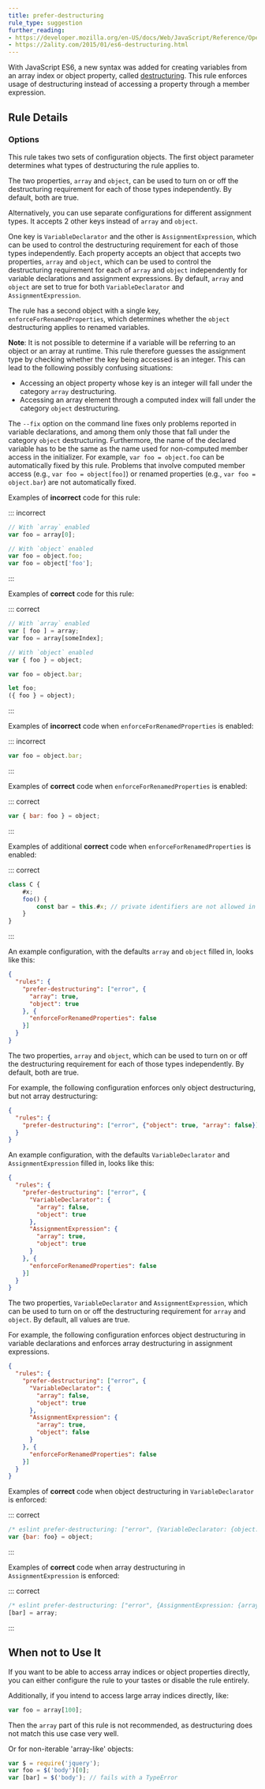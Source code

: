 ```yaml
---
title: prefer-destructuring
rule_type: suggestion
further_reading:
- https://developer.mozilla.org/en-US/docs/Web/JavaScript/Reference/Operators/Destructuring_assignment
- https://2ality.com/2015/01/es6-destructuring.html
---
```




With JavaScript ES6, a new syntax was added for creating variables from an array index or object property, called [destructuring](#further-reading).  This rule enforces usage of destructuring instead of accessing a property through a member expression.

## Rule Details

### Options

This rule takes two sets of configuration objects. The first object parameter determines what types of destructuring the rule applies to.

The two properties, `array` and `object`, can be used to turn on or off the destructuring requirement for each of those types independently. By default, both are true.

Alternatively, you can use separate configurations for different assignment types. It accepts 2 other keys instead of `array` and `object`.

One key is `VariableDeclarator` and the other is `AssignmentExpression`, which can be used to control the destructuring requirement for each of those types independently. Each property accepts an object that accepts two properties, `array` and `object`, which can be used to control the destructuring requirement for each of `array` and `object` independently for variable declarations and assignment expressions.  By default, `array` and `object` are set to true for both `VariableDeclarator` and `AssignmentExpression`.

The rule has a second object with a single key, `enforceForRenamedProperties`, which determines whether the `object` destructuring applies to renamed variables.

**Note**: It is not possible to determine if a variable will be referring to an object or an array at runtime. This rule therefore guesses the assignment type by checking whether the key being accessed is an integer. This can lead to the following possibly confusing situations:

* Accessing an object property whose key is an integer will fall under the category `array` destructuring.
* Accessing an array element through a computed index will fall under the category `object` destructuring.

The `--fix` option on the command line fixes only problems reported in variable declarations, and among them only those that fall under the category `object` destructuring. Furthermore, the name of the declared variable has to be the same as the name used for non-computed member access in the initializer. For example, `var foo = object.foo` can be automatically fixed by this rule. Problems that involve computed member access (e.g., `var foo = object[foo]`) or renamed properties (e.g., `var foo = object.bar`) are not automatically fixed.

Examples of **incorrect** code for this rule:

::: incorrect

```javascript
// With `array` enabled
var foo = array[0];

// With `object` enabled
var foo = object.foo;
var foo = object['foo'];
```

:::

Examples of **correct** code for this rule:

::: correct

```javascript
// With `array` enabled
var [ foo ] = array;
var foo = array[someIndex];

// With `object` enabled
var { foo } = object;

var foo = object.bar;

let foo;
({ foo } = object);
```

:::

Examples of **incorrect** code when `enforceForRenamedProperties` is enabled:

::: incorrect

```javascript
var foo = object.bar;
```

:::

Examples of **correct** code when `enforceForRenamedProperties` is enabled:

::: correct

```javascript
var { bar: foo } = object;
```

:::

Examples of additional **correct** code when `enforceForRenamedProperties` is enabled:

::: correct

```javascript
class C {
    #x;
    foo() {
        const bar = this.#x; // private identifiers are not allowed in destructuring
    }
}
```

:::

An example configuration, with the defaults `array` and `object` filled in, looks like this:

```json
{
  "rules": {
    "prefer-destructuring": ["error", {
      "array": true,
      "object": true
    }, {
      "enforceForRenamedProperties": false
    }]
  }
}
```

The two properties, `array` and `object`, which can be used to turn on or off the destructuring requirement for each of those types independently. By default, both are true.

For example, the following configuration enforces only object destructuring, but not array destructuring:

```json
{
  "rules": {
    "prefer-destructuring": ["error", {"object": true, "array": false}]
  }
}
```

An example configuration, with the defaults `VariableDeclarator` and `AssignmentExpression` filled in, looks like this:

```json
{
  "rules": {
    "prefer-destructuring": ["error", {
      "VariableDeclarator": {
        "array": false,
        "object": true
      },
      "AssignmentExpression": {
        "array": true,
        "object": true
      }
    }, {
      "enforceForRenamedProperties": false
    }]
  }
}
```

The two properties, `VariableDeclarator` and `AssignmentExpression`, which can be used to turn on or off the destructuring requirement for `array` and `object`. By default, all values are true.

For example, the following configuration enforces object destructuring in variable declarations and enforces array destructuring in assignment expressions.

```json
{
  "rules": {
    "prefer-destructuring": ["error", {
      "VariableDeclarator": {
        "array": false,
        "object": true
      },
      "AssignmentExpression": {
        "array": true,
        "object": false
      }
    }, {
      "enforceForRenamedProperties": false
    }]
  }
}

```

Examples of **correct** code when object destructuring in `VariableDeclarator` is enforced:

::: correct

```javascript
/* eslint prefer-destructuring: ["error", {VariableDeclarator: {object: true}}] */
var {bar: foo} = object;
```

:::

Examples of **correct** code when array destructuring in `AssignmentExpression` is enforced:

::: correct

```javascript
/* eslint prefer-destructuring: ["error", {AssignmentExpression: {array: true}}] */
[bar] = array;
```

:::

## When not to Use It

If you want to be able to access array indices or object properties directly, you can either configure the rule to your tastes or disable the rule entirely.

Additionally, if you intend to access large array indices directly, like:

```javascript
var foo = array[100];
```

Then the `array` part of this rule is not recommended, as destructuring does not match this use case very well.

Or for non-iterable 'array-like' objects:

```javascript
var $ = require('jquery');
var foo = $('body')[0];
var [bar] = $('body'); // fails with a TypeError
```
